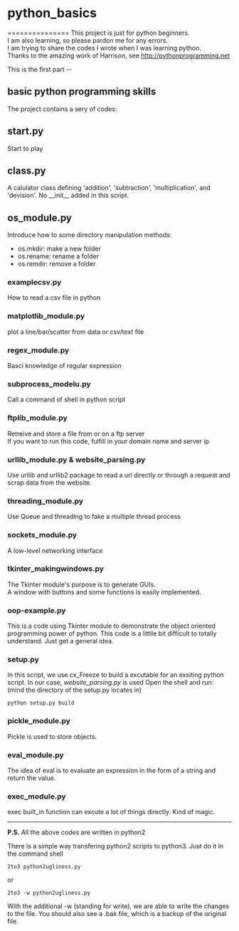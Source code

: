 # python_basics
===============
This project is just for python beginners.  
I am also learning, so please pardon me for any errors.  
I am trying to share the codes I wrote when I was learning python.   
Thanks to the amazing work of Harrison, see <http://pythonprogramming.net>

This is the first part \-\- 
## basic python programming skills

The project contains a sery of codes:

## start.py

Start to play

## class.py 

A calulator class defining 'addition', 'subtraction', 'multiplication', and 'devision'. No \_\_init\_\_ added in this script.

## os_module.py

Introduce how to some directory manipulation methods:
  
 * os.mkdir:  make a new folder  
 * os.rename: rename a folder  
 * os.remdir: remove a folder

### examplecsv.py 
How to read a csv file in python

### matplotlib_module.py
plot a line/bar/scatter from data or csv/text file

### regex_module.py
Basci knowledge of regular expression

### subprocess_modelu.py
Call a command of shell in python script

### ftplib_module.py
Retreive and store a file from or on a ftp server  
If you want to run this code, fulfill in your domain name and server ip

### urllib_module.py & website_parsing.py
Use urllib and urllib2 package to read a url directly or through a request and scrap data from the website.

### threading_module.py
Use Queue and threading to fake a multiple thread process

### sockets_module.py
A low-level networking interface

### tkinter_makingwindows.py
The Tkinter module's purpose is to generate GUIs.  
A window with buttons and some functions is easily implemented.

### oop-example.py
This is a code using Tkinter module to demonstrate the object oriented programming power of python. This code is a littile bit difficult to totally understand. Just get a  general idea.

### setup.py
In this script, we use cx_Freeze to build a excutable for  an exsiting python script. In our case, *website_parsing.py* is used
Open the shell and run: (mind the directory of the setup.py locates in)

	python setup.py build

### pickle_module.py
Pickle is used to store objects.

### eval_module.py
The idea of eval is to evaluate an expression in the form of a string and return the value. 

### exec_module.py
exec built_in function can excute a lot of things directly. Kind of magic.

******************

**P.S.** All the above codes are written in python2

There is a simple way transfering python2 scripts to python3. Just do it in the command shell

	2to3 python2ugliness.py
	
or

	2to3 -w python2ugliness.py
	
With the additional -w (standing for write), we are able to write the changes to the file. You should also see a .bak file, which is a backup of the original file.
